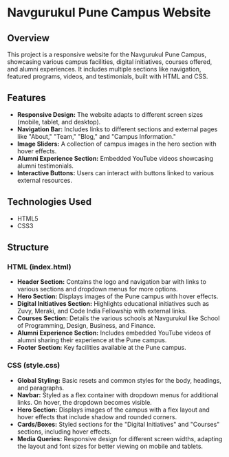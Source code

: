 # Navgurukul Pune Campus Website

## Overview
This project is a responsive website for the Navgurukul Pune Campus, showcasing various campus facilities, digital initiatives, courses offered, and alumni experiences. It includes multiple sections like navigation, featured programs, videos, and testimonials, built with HTML and CSS.

## Features
- **Responsive Design:** The website adapts to different screen sizes (mobile, tablet, and desktop).
- **Navigation Bar:** Includes links to different sections and external pages like "About," "Team," "Blog," and "Campus Information."
- **Image Sliders:** A collection of campus images in the hero section with hover effects.
- **Alumni Experience Section:** Embedded YouTube videos showcasing alumni testimonials.
- **Interactive Buttons:** Users can interact with buttons linked to various external resources.

## Technologies Used
- HTML5
- CSS3

## Structure

### HTML (index.html)
- **Header Section:** Contains the logo and navigation bar with links to various sections and dropdown menus for more options.
- **Hero Section:** Displays images of the Pune campus with hover effects.
- **Digital Initiatives Section:** Highlights educational initiatives such as Zuvy, Meraki, and Code India Fellowship with external links.
- **Courses Section:** Details the various schools at Navgurukul like School of Programming, Design, Business, and Finance.
- **Alumni Experience Section:** Includes embedded YouTube videos of alumni sharing their experience at the Pune campus.
- **Footer Section:** Key facilities available at the Pune campus.

### CSS (style.css)
- **Global Styling:** Basic resets and common styles for the body, headings, and paragraphs.
- **Navbar:** Styled as a flex container with dropdown menus for additional links. On hover, the dropdown becomes visible.
- **Hero Section:** Displays images of the campus with a flex layout and hover effects that include shadow and rounded corners.
- **Cards/Boxes:** Styled sections for the "Digital Initiatives" and "Courses" sections, including hover effects.
- **Media Queries:** Responsive design for different screen widths, adapting the layout and font sizes for better viewing on mobile and tablets.
